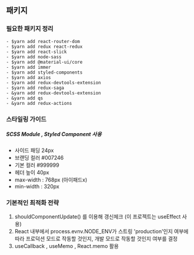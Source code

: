 
## 패키지

### 필요한 패키지 정리

    - $yarn add react-router-dom
    - $yarn add redux react-redux
    - $yarn add react-slick
    - $yarn add node-sass
    - $yarn add @material-ui/core
    - $yarn add immer
    - $yarn add styled-components
    - $yarn add axios
    - $yarn add redux-devtools-extension
    - $yarn add redux-saga
    - &yarn add redux-devtools-extension
    - &yarn add qs
    - &yarn add redux-actions
    
### 스타일링 가이드 
##### SCSS Module , Styled Component 사용

   - 사이드 패딩 24px
   - 브랜딩 컬러 #007246
   - 기본 컬러 #999999
   - 헤더 높이 40px
   - max-width : 768px (아이패드x)
   - min-width : 320px


### 기본적인 최적화 전략

1. shouldComponentUpdate() 를 이용해 갱신체크 (이 프로젝트는 useEffect 사용)
2. React 내부에서 process.evnv.NODE_ENV가 스트링    'production'인지 여부에 따라 프로덕션 모드로 작동할 것인지, 개발 모드로 작동할 것인지 여부를 결정   
3. useCallback , useMemo , React.memo 활용 

